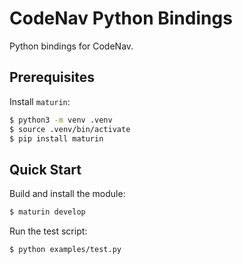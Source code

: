 # CodeNav Python Bindings

Python bindings for CodeNav.


## Prerequisites

Install `maturin`:

```bash
$ python3 -m venv .venv
$ source .venv/bin/activate
$ pip install maturin
```


## Quick Start

Build and install the module:

```bash
$ maturin develop
```

Run the test script:

```bash
$ python examples/test.py
```